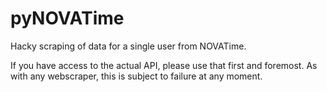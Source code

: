 # pyNOVATime

Hacky scraping of data for a single user from NOVATime.

If you have access to the actual API, please use that first and foremost. As with any webscraper, this is subject to failure at any moment.
